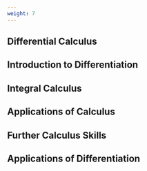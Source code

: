 ```yaml
---
weight: 7
---
```


## Differential Calculus

## Introduction to Differentiation

## Integral Calculus

## Applications of Calculus

## Further Calculus Skills

## Applications of Differentiation